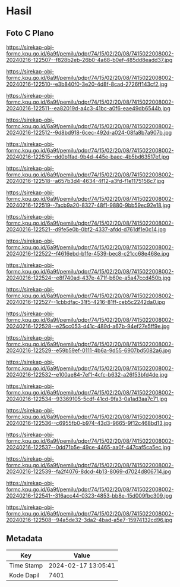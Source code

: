 # Hasil

## Foto C Plano

https://sirekap-obj-formc.kpu.go.id/6a9f/pemilu/pdpr/74/15/02/20/08/7415022008002-20240216-122507--f828b2eb-26b0-4a68-b0ef-485dd8eadd37.jpg

https://sirekap-obj-formc.kpu.go.id/6a9f/pemilu/pdpr/74/15/02/20/08/7415022008002-20240216-122510--e3b840f0-3e20-4d8f-8cad-2726ff143cf2.jpg

https://sirekap-obj-formc.kpu.go.id/6a9f/pemilu/pdpr/74/15/02/20/08/7415022008002-20240216-122511--ea82019d-a4c3-41bc-a0f6-eae49db6544b.jpg

https://sirekap-obj-formc.kpu.go.id/6a9f/pemilu/pdpr/74/15/02/20/08/7415022008002-20240216-122512--9d8bd918-6cec-492d-a024-08fa8b7a907b.jpg

https://sirekap-obj-formc.kpu.go.id/6a9f/pemilu/pdpr/74/15/02/20/08/7415022008002-20240216-122515--dd0b1fad-9b4d-445e-baec-4b5bd63517ef.jpg

https://sirekap-obj-formc.kpu.go.id/6a9f/pemilu/pdpr/74/15/02/20/08/7415022008002-20240216-122518--a657b3d4-4634-4f12-a3fd-f1e1175156c7.jpg

https://sirekap-obj-formc.kpu.go.id/6a9f/pemilu/pdpr/74/15/02/20/08/7415022008002-20240216-122519--7acb9a20-8327-48f1-9880-9bb59ec92e18.jpg

https://sirekap-obj-formc.kpu.go.id/6a9f/pemilu/pdpr/74/15/02/20/08/7415022008002-20240216-122521--d9fe5e0b-0bf2-4337-afdd-d761df1e0c14.jpg

https://sirekap-obj-formc.kpu.go.id/6a9f/pemilu/pdpr/74/15/02/20/08/7415022008002-20240216-122522--f4616ebd-b1fe-4539-bec8-c21cc68e468e.jpg

https://sirekap-obj-formc.kpu.go.id/6a9f/pemilu/pdpr/74/15/02/20/08/7415022008002-20240216-122524--e8f740ad-437e-471f-b60e-a5a47ccd450b.jpg

https://sirekap-obj-formc.kpu.go.id/6a9f/pemilu/pdpr/74/15/02/20/08/7415022008002-20240216-122527--1cbbdfac-31f5-4216-81ff-ceb5c2242da0.jpg

https://sirekap-obj-formc.kpu.go.id/6a9f/pemilu/pdpr/74/15/02/20/08/7415022008002-20240216-122528--e25cc053-d41c-489d-a67b-94ef27e5ff9e.jpg

https://sirekap-obj-formc.kpu.go.id/6a9f/pemilu/pdpr/74/15/02/20/08/7415022008002-20240216-122529--e59b59ef-0111-4b6a-9d55-6907bd5082a6.jpg

https://sirekap-obj-formc.kpu.go.id/6a9f/pemilu/pdpr/74/15/02/20/08/7415022008002-20240216-122532--e100ae84-7ef1-4cfc-b632-a26f53bfd4de.jpg

https://sirekap-obj-formc.kpu.go.id/6a9f/pemilu/pdpr/74/15/02/20/08/7415022008002-20240216-122534--93369105-5cdf-41cd-9fa3-0a1ad3aa7c71.jpg

https://sirekap-obj-formc.kpu.go.id/6a9f/pemilu/pdpr/74/15/02/20/08/7415022008002-20240216-122536--c6955fb0-b974-43d3-9665-9f12c468bd13.jpg

https://sirekap-obj-formc.kpu.go.id/6a9f/pemilu/pdpr/74/15/02/20/08/7415022008002-20240216-122537--0dd71b5e-49ce-4465-aa0f-447caf5ca5ec.jpg

https://sirekap-obj-formc.kpu.go.id/6a9f/pemilu/pdpr/74/15/02/20/08/7415022008002-20240216-122539--fa2f4076-8dcd-4b13-8069-d7024d806714.jpg

https://sirekap-obj-formc.kpu.go.id/6a9f/pemilu/pdpr/74/15/02/20/08/7415022008002-20240216-122541--316acc44-0323-4853-bb8e-15d009fbc309.jpg

https://sirekap-obj-formc.kpu.go.id/6a9f/pemilu/pdpr/74/15/02/20/08/7415022008002-20240216-122508--94a5de32-3da2-4bad-a5e7-15974132cd96.jpg


## Metadata

| Key        | Value               |
| ---------- | ------------------- |
| Time Stamp | 2024-02-17 13:05:41 |
| Kode Dapil | 7401                |



